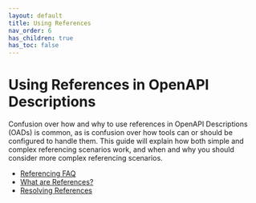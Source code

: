 ```yaml
---
layout: default
title: Using References
nav_order: 6
has_children: true
has_toc: false
---
```


# Using References in OpenAPI Descriptions

Confusion over how and why to use references in OpenAPI Descriptions (OADs) is common, as is confusion over how tools can or should be configured to handle them.  This guide will explain how both simple and complex referencing scenarios work, and when and why you should consider more complex referencing scenarios.

- [Referencing FAQ](faq)
- [What are References?](what)
- [Resolving References](resolving)
